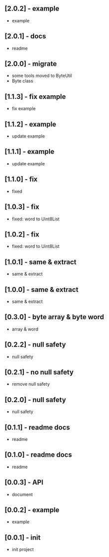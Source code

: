 ## [2.0.2] - example
* example
## [2.0.1] - docs
* readme
## [2.0.0] - migrate
* some tools moved to ByteUtil
* Byte class
## [1.1.3] - fix example
* fix example
## [1.1.2] - example
* update example
## [1.1.1] - example
* update example
## [1.1.0] - fix
* fixed
## [1.0.3] - fix
* fixed: word to Uint8List
## [1.0.2] - fix
* fixed: word to Uint8List
## [1.0.1] - same & extract
* same & extract
## [1.0.0] - same & extract
* same & extract
## [0.3.0] - byte array & byte word
* array &  word
## [0.2.2] - null safety
* null safety
## [0.2.1] - no null safety
* remove null safety
## [0.2.0] - null safety
* null safety
## [0.1.1] - readme docs
* readme
## [0.1.0] - readme docs
* readme

## [0.0.3] - API
* document

## [0.0.2] - example
* example

## [0.0.1] - init
* init project

